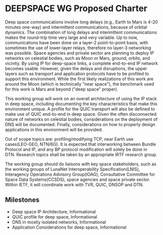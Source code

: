 # DEEPSPACE WG Proposed Charter

Deep space communications involve long delays (e.g., Earth to Mars is 4-20 minutes one-way) and intermittent communications, because of orbital dynamics. The combination of long delays and intermittent communications makes the round-trip time very large and very variable. Up to now, communications have been done on a layer-2 point-to-point basis, with sometimes the use of lower-layer relays, therefore no layer-3 networking was possible. Space agencies and private sector are planning to deploy IP networks on celestial bodies, such as Moon or Mars, ground, orbits, and vicinity. By using IP for deep-space links, a complete end-to-end IP network becomes usable. However, given the delays and disruptions, the upper layers such as transport and application protocols have to be profiled to support this environment. While the first likely realizations of this work are around the Moon (which is technically "near space"), the benchmark used for this work is Mars and beyond ("deep space" proper).

This working group will work on an overall architecture of using the IP stack in deep space, including documenting the key characteristics that make this environment unique. A profile for the QUIC transport will also be defined to make use of QUIC end-to-end in deep space. Given the often disconnected nature of networks on celestial bodies, considerations on the deployment of DNS will be documented. Finally, considerations on how to properly design applications in this environment will be provided.

Out of scope topics are: profiling/modifying TCP, near Earth use cases(LEO-GEO, NTN/6G). It is expected that interworking between Bundle Protocol and IP, and any BP protocol modification will solely be done in DTN. Research topics shall be taken by an appropriate IRTF research group.

The working group should do liaisons with key space stakeholders, such as the working groups of LunaNet Interoperability Specification(LNIS), Interagency Operations Advisory Group(IOAG), Consultative Committee for Space Data Systems(CCSDS), space agencies and space private sector. Within IETF, it will coordinate work with TVR, QUIC, DNSOP and DTN.

## Milestones
* Deep space IP Architecture, Informational
* QUIC profile for deep space, Informational
* DNS in mostly isolated networks, Informational
* Application Considerations for deep space, Informational
